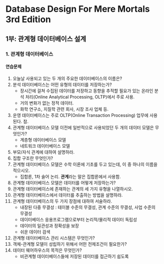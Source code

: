 # Database Design For Mere Mortals 3rd Edition

## 1부: 관계형 데이터베이스 설계

### 1. 관계형 데이터베이스

#### 연습문제

1. 오늘날 사용되고 있는 두 개의 주요한 데이터베이스의 이름은?
2. 분석 데이터베이스는 어떤 유형의 데이터를 저장하는가?
   - 장시간에 걸쳐 수집된 데이터를 저장하고 동향을 추적할 필요가 있는 온라인 분석 처리(Online Analytical Processing, OLTP)에서 주로 사용.
   - 거의 변화가 없는 정적 데이터.
   - 화학 연구소, 지질학 관련 회사, 시장 조사 업체 등.
3. 운영 데이터베이스는 주로 OLTP(Online Transaction Processing) 업무에 사용된다. 참.
4. 관계형 데이터베이스 모델 이전에 일반적으로 사용되었던 두 개의 데이터 모델은 무엇인가?
   - 계층형 데이터베이스 모델
   - 네트워크 데이터베이스 모델
5. 부모/자식 관계에 대하여 설명하라.
6. 집합 구조란 무엇인가?
7. 관계형 데이터베이스 모델은 수학 이론에 기초를 두고 있는데, 이 중 하나의 이름을 적으시오.
   - 집합론, 1차 술어 논리. **관계**라는 말은 집합론에서 사용함.
8. 관계형 데이터베이스 모델은 데이터를 어떻게 저장하는가?
9. 관계형 데이터베이스에 존재하는 관계의 세 가지 유형을 나열하시오.
10. 관계형 데이터베이스에서 데이터를 추출하는 방법을 설명하라.
11. 관계형 데이터베이스의 두 가지 장점에 대하여 서술하라.
    - 내장된 다중 무결성 : 테이블 수준의 무결성, 관계 수준의 무결성, 사업 수준의 무결성
    - 데이터베이스 응용프로그램으로부터 논리적/물리적 데이터 독립성
    - 데이터의 일관성과 정확성을 보장
    - 쉬운 데이터 검색
12. 관계형 데이터베이스 관리 시스템은 무엇인가?
13. 객체-관계형 모델이 성립하기 위해서 어떤 전제조건이 필요한가?
14. 데이터 웨어하우스의 목적은 무엇인가?
    - 비관계형 데이터베이스들에 저장된 데이터를 접근하기 쉽도록

